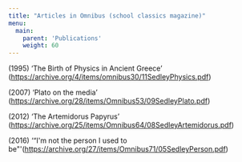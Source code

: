 ```yaml
---
title: "Articles in Omnibus (school classics magazine)"
menu:
  main:
    parent: 'Publications'
    weight: 60
---
```



(1995) ‘The Birth of Physics in Ancient Greece’ (https://archive.org/4/items/omnibus30/11SedleyPhysics.pdf)

(2007) ‘Plato on the media’	(https://archive.org/28/items/Omnibus53/09SedleyPlato.pdf)

(2012) ‘The Artemidorus Papyrus’ (https://archive.org/25/items/Omnibus64/08SedleyArtemidorus.pdf)

(2016) ‘“I'm not the person I used to be"'(https://archive.org/27/items/Omnibus71/05SedleyPerson.pdf)

